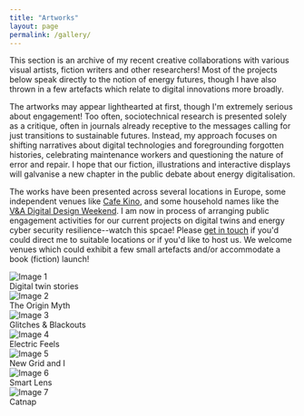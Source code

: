```yaml
---
title: "Artworks"
layout: page
permalink: /gallery/
---
```


This section is an archive of my recent creative collaborations with various visual artists, fiction writers and other researchers! Most of the projects below speak directly to the notion of energy futures, though I have also thrown in a few artefacts which relate to digital innovations more broadly.

The artworks may appear lighthearted at first, though I'm extremely serious about engagement! Too often, sociotechnical research is presented solely as a critique, often in journals already receptive to the messages calling for just transitions to sustainable futures. Instead, my approach focuses on shifting narratives about digital technologies and foregrounding forgotten histories, celebrating maintenance workers and questioning the nature of error and repair. I hope that our fiction, illustrations and interactive displays will galvanise a new chapter in the public debate about energy digitalisation.

The works have been presented across several locations in Europe, some independent venues like [Cafe Kino](https://www.headfirstbristol.co.uk/whats-on/cafe-kino/fri-9-jun-electric-feels-89296#e89296), and some household names like the [V&A Digital Design Weekend](https://www.vam.ac.uk/event/5Oz7Jmvd6Q/digital-design-weekend-2023). I am now in process of arranging public engagement activities for our current projects on digital twins and energy cyber security resilience--watch this spcae! Please [get in touch](mailto:ola.michalec@bristol.ac.uk) if you'd could direct me to suitable locations or if you'd like to host us. We welcome venues which could exhibit a few small artefacts and/or accommodate a book (fiction) launch!

<div class="gallery">
  <div class="gallery-item">
    <img src="{{ '/assets/gallery/image1.jpeg' | relative_url }}" alt="Image 1">
    <div class="caption">Digital twin stories</div>
  </div>
  <div class="gallery-item">
    <img src="{{ '/assets/gallery/image2.jpg' | relative_url }}" alt="Image 2">
    <div class="caption">The Origin Myth</div>
  </div>
  <div class="gallery-item">
    <img src="{{ '/assets/gallery/image3.png' | relative_url }}" alt="Image 3">
    <div class="caption">Glitches & Blackouts</div>
  </div>
  <div class="gallery-item">
     <img src="{{ '/assets/gallery/image4.jpg' | relative_url }}" alt="Image 4">
    <div class="caption">Electric Feels</div>
  </div>
  <div class="gallery-item">
    <img src="{{ '/assets/gallery/image5.png' | relative_url }}" alt="Image 5">
    <div class="caption">New Grid and I</div>
  </div>
  <div class="gallery-item">
    <img src="{{ '/assets/gallery/image6.png' | relative_url }}" alt="Image 6">
    <div class="caption">Smart Lens</div>
  </div>
  <div class="gallery-item">
    <img src="{{ '/assets/gallery/image7.jpg' | relative_url }}" alt="Image 7">
    <div class="caption">Catnap</div>
  </div>
  <!-- Add more images as needed -->
</div>
